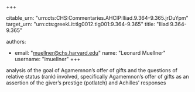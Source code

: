+++


citable_urn: "urn:cts:CHS:Commentaries.AHCIP:Iliad.9.364-9.365.jrDuYpm"
target_urn: "urn:cts:greekLit:tlg0012.tlg001:9.364-9.365"
title: "Iliad 9.364-9.365"

authors:
- email: "muellner@chs.harvard.edu"
  name: "Leonard Muellner"
  username: "lmuellner"
+++

<p>analysis of the goal of Agamemnon’s offer of gifts and the questions of relative status (rank) involved, specifically Agamemnon’s offer of gifts as an assertion of the giver’s prestige (potlatch) and Achilles’ responses</p>